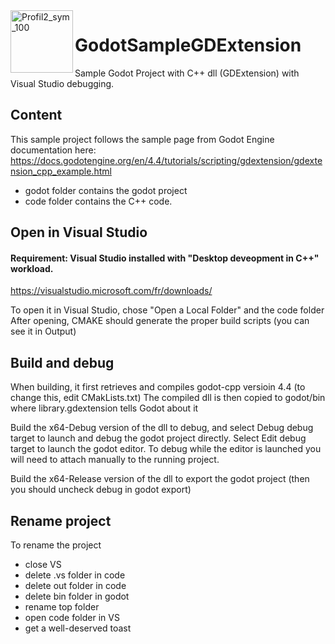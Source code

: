 <img align="left" width="100" height="100" alt="Profil2_sym_100" src="https://github.com/user-attachments/assets/eb732e26-5008-46cd-989b-152fb5f8683b" />

# GodotSampleGDExtension
Sample Godot Project with C++ dll (GDExtension) with Visual Studio debugging.

## Content
This sample project follows the sample page from Godot Engine documentation here:
https://docs.godotengine.org/en/4.4/tutorials/scripting/gdextension/gdextension_cpp_example.html

- godot folder contains the godot project
- code folder contains the C++ code.

## Open in Visual Studio
#### Requirement: Visual Studio installed with "Desktop deveopment in C++" workload.
https://visualstudio.microsoft.com/fr/downloads/

To open it in Visual Studio, chose "Open a Local Folder" and the code folder
After opening, CMAKE should generate the proper build scripts (you can see it in Output)

## Build and debug
When building, it first retrieves and compiles godot-cpp versioin 4.4 (to change this, edit CMakLists.txt)
The compiled dll is then copied to godot/bin where library.gdextension tells Godot about it

Build the x64-Debug version of the dll to debug, and select Debug debug target to launch and debug the godot project directly.
Select Edit debug target to launch the godot editor. To debug while the editor is launched you will need to attach manually to the running project.

Build the x64-Release version of the dll to export the godot project (then you should uncheck debug in godot export)

## Rename project
To rename the project
- close VS
- delete .vs folder in code
- delete out folder in code
- delete bin folder in godot
- rename top folder
- open code folder in VS
- get a well-deserved toast

  
  




